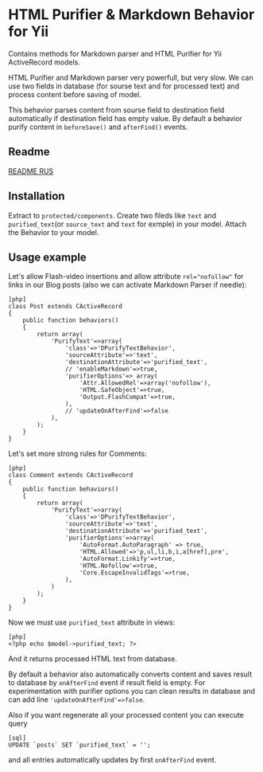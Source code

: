 HTML Purifier & Markdown Behavior for Yii
===
Contains methods for Markdown parser and HTML Purifier for Yii ActiveRecord models.

HTML Purifier and Markdown parser very powerfull, but very slow. We can use two fields in database (for sourse text and for processed text) and process content before saving of model.

This behavior parses content from sourse field to destination field automatically if destination field has empty value. By default a behavior purify content in `beforeSave()` and `afterFind()` events. 

Readme
---

[README RUS](http://www.elisdn.ru/blog/12/dpurifytextbehavior-ispolzuem-html-purifier-dlia-filtracii-dannih-v-yii)

Installation
------------

Extract to `protected/components`. Create two fileds like `text` and `purified_text`(or `source_text` and `text` for exmple) in your model. Attach the Behavior to your model.

Usage example
-------------
 
Let's allow Flash-video insertions and allow attribute `rel="nofollow"` for links in our Blog posts (also we can activate Markdown Parser if needle):

~~~
[php]
class Post extends CActiveRecord
{
    public function behaviors()
    {
        return array(
            'PurifyText'=>array(
                'class'=>'DPurifyTextBehavior',
                'sourceAttribute'=>'text',
                'destinationAttribute'=>'purified_text',
                // 'enableMarkdown'=>true,
                'purifierOptions'=> array(
                    'Attr.AllowedRel'=>array('nofollow'),
                    'HTML.SafeObject'=>true,
                    'Output.FlashCompat'=>true,
                ),
                // 'updateOnAfterFind'=>false  
            ),
        );
    }
}
~~~

Let's set more strong rules for Comments:

~~~
[php]
class Comment extends CActiveRecord
{
    public function behaviors()
    {
        return array(
            'PurifyText'=>array(
                'class'=>'DPurifyTextBehavior',
                'sourceAttribute'=>'text',
                'destinationAttribute'=>'purified_text',
                'purifierOptions'=>array(
                    'AutoFormat.AutoParagraph' => true,
                    'HTML.Allowed'=>'p,ul,li,b,i,a[href],pre',
                    'AutoFormat.Linkify'=>true,
                    'HTML.Nofollow'=>true,
                    'Core.EscapeInvalidTags'=>true,
                ),              
            )
        );
    }
}
~~~

Now we must use `purified_text` attribute in views:

~~~
[php]
<?php echo $model->purified_text; ?>
~~~

And it returns processed HTML text from database.

By default a behavior also automatically converts content and saves result to database by `onAfterFind` event if result field is empty. For experimentation with purifier options you can clean results in database and can add line `'updateOnAfterFind'=>false`. 

Also if you want regenerate all your processed content you can execute query

~~~
[sql]
UPDATE `posts` SET `purified_text` = '';
~~~

and all entries automatically updates by first `onAfterFind` event. 